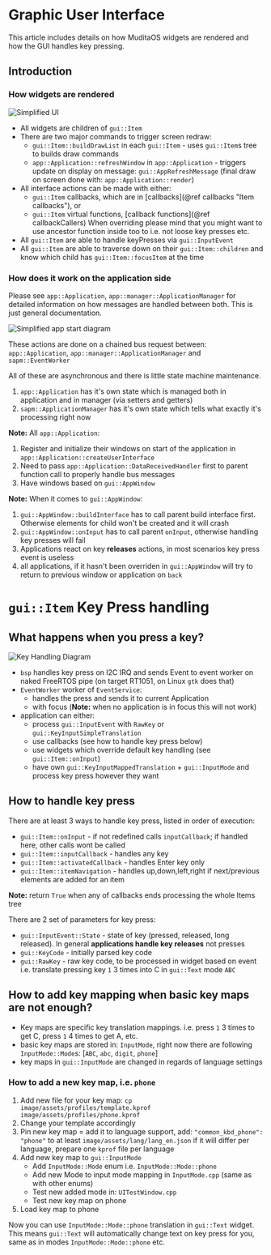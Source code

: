 # Graphic User Interface

This article includes details on how MuditaOS widgets are rendered and how the GUI handles key pressing.

## Introduction

### How widgets are rendered

![Simplified UI](module-gui/doc/how_ui_work.svg "Simplified UI flow")

* All widgets are children of `gui::Item`
* There are two major commands to trigger screen redraw:
    * `gui::Item::buildDrawList` in each `gui::Item` - uses `gui::Item`s tree to builds draw commands 
    * `app::Application::refreshWindow` in `app::Application` - triggers update on display on message: `gui::AppRefreshMessage` (final draw on screen done with: `app::Application::render`)
* All interface actions can be made with either:
    * `gui::Item` callbacks, which are in [callbacks](@ref callbacks "Item callbacks"), or
    * `gui::Item` virtual functions, [callback functions](@ref callbackCallers) When overriding please mind that you might want to use ancestor function inside too to i.e. not loose key presses etc.
* All `gui::Item` are able to handle keyPresses via `gui::InputEvent`
* All `gui::Item` are able to traverse down on their `gui::Item::children` and know which child has `gui::Item::focusItem` at the time

### How does it work on the application side

Please see `app::Application`, `app::manager::ApplicationManager` for detailed information on how messages are handled between both. This is just general documentation.

![Simplified app start diagram](module-gui/doc/how_app_start_work.svg "Simplified hi level app start")

These actions are done on a chained bus request between: `app::Application`, `app::manager::ApplicationManager` and `sapm::EventWorker`

All of these are asynchronous and there is little state machine maintenance.

1. `app::Application` has it's own state which is managed both in application and in manager (via setters and getters)
2. `sapm::ApplicationManager` has it's own state which tells what exactly it's processing right now

**Note:** All `app::Application`:

1. Register and initialize their windows on start of the application in `app::Application::createUserInterface`
2. Need to pass `app::Application::DataReceivedHandler` first to parent function call to properly handle bus messages
3. Have windows based on `gui::AppWindow`

**Note:** When it comes to `gui::AppWindow`:

1. `gui::AppWindow::buildInterface` has to call parent build interface first. Otherwise elements for child won't be created and it will crash
2. `gui::AppWindow::onInput` has to call parent `onInput`, otherwise handling key presses will fail
3. Applications react on key **releases** actions, in most scenarios key press event is useless
4. all applications, if it hasn't been overriden in `gui::AppWindow` will try to return to previous window or application on `back`

# `gui::Item` Key Press handling

## What happens when you press a key?

![Key Handling Diagram](module-gui/doc/how_keypress_work.svg "High level perspective of the key handling")

* `bsp` handles key press on I2C IRQ and sends Event to event worker on naked FreeRTOS pipe (on target RT1051, on Linux `gtk` does that)
* `EventWorker` worker of `EventService`:
    * handles the press and sends it to current Application
    * with focus (**Note:** when no application is in focus this will not work)
* application can either:
    * process `gui::InputEvent` with `RawKey` or `gui::KeyInputSimpleTranslation`
    * use callbacks (see how to handle key press below)
    * use widgets which override default key handling (see `gui::Item::onInput`)
    * have own `gui::KeyInputMappedTranslation` +  `gui::InputMode` and process key press however they want

## How to handle key press

There are at least 3 ways to handle key press, listed in order of execution:
* `gui::Item::onInput` - if not redefined calls `inputCallback`; if handled here, other calls wont be called
* `gui::Item::inputCallback` - handles any key
* `gui::Item::activatedCallback` - handles Enter key only
* `gui::Item::itemNavigation` - handles up,down,left,right if next/previous elements are added for an item

**Note:** return `True` when any of callbacks ends processing the whole Items tree

There are 2 set of parameters for key press:
* `gui::InputEvent::State` - state of key (pressed, released, long released). In general **applications handle key releases** not presses
* `gui::KeyCode`   - initially parsed key code
* `gui::RawKey`  - raw key code, to be processed in widget based on event i.e. translate pressing key `1` 3 times into C in `gui::Text` mode `ABC`

## How to add key mapping when basic key maps are not enough?

* Key maps are specific key translation mappings. i.e. press `1` 3 times to get C, press `1` 4 times to get A, etc.
* basic key maps are stored in: `InputMode`, right now there are following `InputMode::Mode`s: [`ABC`, `abc`, `digit`, `phone`]
* key maps in `gui::InputMode` are changed in regards of language settings

### How to add a new key map, i.e. `phone`

1. Add new file for your key map: `cp image/assets/profiles/template.kprof image/assets/profiles/phone.kprof`
2. Change your template accordingly
3. Pin new key map = add it to language support, add: `"common_kbd_phone": "phone"` to at least `image/assets/lang/lang_en.json` if it will differ per language, prepare one `kprof` file per language
4. Add new key map to `gui::InputMode`
    - Add `InputMode::Mode` enum i.e. `InputMode::Mode::phone`
    - Add new Mode to input mode mapping in `InputMode.cpp` (same as with other enums)
    - Test new added mode in: `UITestWindow.cpp`
    - Test new key map on phone
5. Load key map to phone

Now you can use `InputMode::Mode::phone` translation in `gui::Text` widget.
This means `gui::Text` will automatically change text on key press for you, same as in modes `InputMode::Mode::phone` etc.
